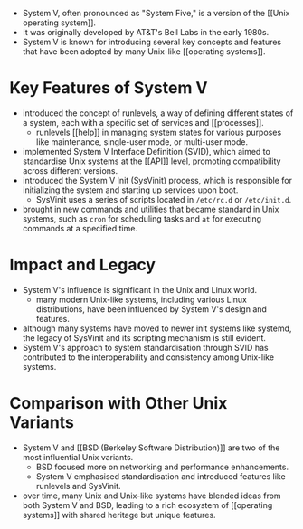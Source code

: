 - System V, often pronounced as "System Five," is a version of the [[Unix operating system]].
- It was originally developed by AT&T's Bell Labs in the early 1980s.
- System V is known for introducing several key concepts and features that have been adopted by many Unix-like [[operating systems]].
# Key Features of System V
- introduced the concept of runlevels, a way of defining different states of a system, each with a specific set of services and [[processes]].
	- runlevels [[help]] in managing system states for various purposes like maintenance, single-user mode, or multi-user mode.
- implemented System V Interface Definition (SVID), which aimed to standardise Unix systems at the [[API]] level, promoting compatibility across different versions.
- introduced the System V Init (SysVinit) process, which is responsible for initializing the system and starting up services upon boot.
	- SysVinit uses a series of scripts located in `/etc/rc.d` or `/etc/init.d`.
- brought in new commands and utilities that became standard in Unix systems, such as `cron` for scheduling tasks and `at` for executing commands at a specified time.
# Impact and Legacy
- System V's influence is significant in the Unix and Linux world.
	- many modern Unix-like systems, including various Linux distributions, have been influenced by System V's design and features.
- although many systems have moved to newer init systems like systemd, the legacy of SysVinit and its scripting mechanism is still evident.
- System V's approach to system standardisation through SVID has contributed to the interoperability and consistency among Unix-like systems.
# Comparison with Other Unix Variants
- System V and [[BSD (Berkeley Software Distribution)]] are two of the most influential Unix variants.
	- BSD focused more on networking and performance enhancements.
	- System V emphasised standardisation and introduced features like runlevels and SysVinit.
- over time, many Unix and Unix-like systems have blended ideas from both System V and BSD, leading to a rich ecosystem of [[operating systems]] with shared heritage but unique features.